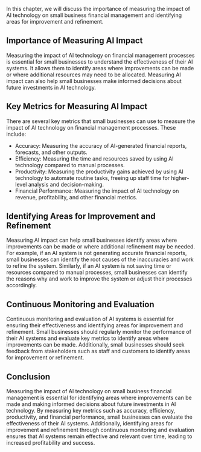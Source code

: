 
In this chapter, we will discuss the importance of measuring the impact of AI technology on small business financial management and identifying areas for improvement and refinement.

Importance of Measuring AI Impact
---------------------------------

Measuring the impact of AI technology on financial management processes is essential for small businesses to understand the effectiveness of their AI systems. It allows them to identify areas where improvements can be made or where additional resources may need to be allocated. Measuring AI impact can also help small businesses make informed decisions about future investments in AI technology.

Key Metrics for Measuring AI Impact
-----------------------------------

There are several key metrics that small businesses can use to measure the impact of AI technology on financial management processes. These include:

* Accuracy: Measuring the accuracy of AI-generated financial reports, forecasts, and other outputs.
* Efficiency: Measuring the time and resources saved by using AI technology compared to manual processes.
* Productivity: Measuring the productivity gains achieved by using AI technology to automate routine tasks, freeing up staff time for higher-level analysis and decision-making.
* Financial Performance: Measuring the impact of AI technology on revenue, profitability, and other financial metrics.

Identifying Areas for Improvement and Refinement
------------------------------------------------

Measuring AI impact can help small businesses identify areas where improvements can be made or where additional refinement may be needed. For example, if an AI system is not generating accurate financial reports, small businesses can identify the root causes of the inaccuracies and work to refine the system. Similarly, if an AI system is not saving time or resources compared to manual processes, small businesses can identify the reasons why and work to improve the system or adjust their processes accordingly.

Continuous Monitoring and Evaluation
------------------------------------

Continuous monitoring and evaluation of AI systems is essential for ensuring their effectiveness and identifying areas for improvement and refinement. Small businesses should regularly monitor the performance of their AI systems and evaluate key metrics to identify areas where improvements can be made. Additionally, small businesses should seek feedback from stakeholders such as staff and customers to identify areas for improvement or refinement.

Conclusion
----------

Measuring the impact of AI technology on small business financial management is essential for identifying areas where improvements can be made and making informed decisions about future investments in AI technology. By measuring key metrics such as accuracy, efficiency, productivity, and financial performance, small businesses can evaluate the effectiveness of their AI systems. Additionally, identifying areas for improvement and refinement through continuous monitoring and evaluation ensures that AI systems remain effective and relevant over time, leading to increased profitability and success.

